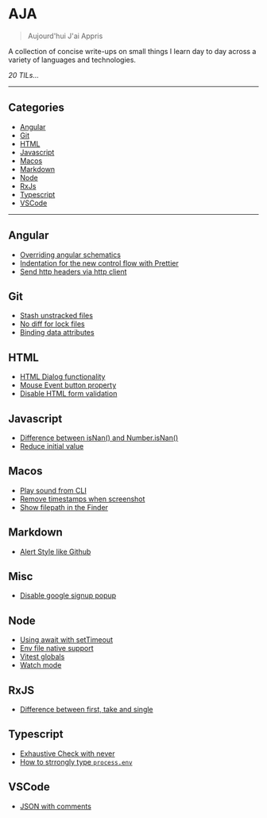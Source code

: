 # AJA

> Aujourd'hui J'ai Appris

A collection of concise write-ups on small things I learn day to day across a
variety of languages and technologies.

_20 TILs..._

---

## Categories

- [Angular](#angular)
- [Git](#git)
- [HTML](#html)
- [Javascript](#javascript)
- [Macos](#macos)
- [Markdown](#markdown)
- [Node](#node)
- [RxJs](#rxjs)
- [Typescript](#typescript)
- [VSCode](#vscode)

---

## Angular

- [Overriding angular schematics](angular/override-schematics.md)
- [Indentation for the new control flow with Prettier](angular/indentation-control-flow-with-prettier.md)
- [Send http headers via http client](angular/send-http-headers-via-http-client.md)

## Git

- [Stash unstracked files](git/stash-untracked-files.md)
- [No diff for lock files](git/git-no-diff-for-lock-files.md)
- [Binding data attributes](angular/binding-data-attributes.md)

## HTML

- [HTML Dialog functionality](html/dialog-functionality.md)
- [Mouse Event button property](html/mouse-event-button-property.md)
- [Disable HTML form validation](html/disable-html-form-validation-with-novalidate.md)

## Javascript

- [Difference between isNan() and Number.isNan()](javascript/difference-between-is-nan-and-number-is-nan.md)
- [Reduce initial value](javascript/reduce-initial-value.md)

## Macos

- [Play sound from CLI](macos/play-sound-from-cli.md)
- [Remove timestamps when screenshot](macos/remove-timestamp-on-screenshot.md)
- [Show filepath in the Finder](macos/show-filepath-in-finder.md)

## Markdown

- [Alert Style like Github](markdown/alert-style-content-block.md)

## Misc

- [Disable google signup popup](misc/disable-google-signin-popup.md)

## Node

- [Using await with setTimeout](node/await-settimeout.md)
- [Env file native support](node/env-file-native-support.md)
- [Vitest globals](node/vitest-globals.md)
- [Watch mode](node/watch-mode.md)

## RxJS

- [Difference between first, take and single](rxjs/diff-first-take-single.md)

## Typescript

- [Exhaustive Check with never](typescript/exhaustiveness-checking-with-never.md)
- [How to strrongly type `process.env`](typescript/strongly-type-process-env.md)

## VSCode

- [JSON with comments](vscode/json-with-comments.md)
